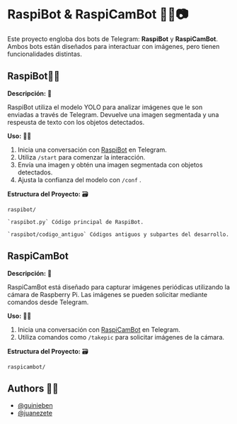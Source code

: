 # RaspiBot & RaspiCamBot 🤖🍓📷
Este proyecto engloba dos bots de Telegram: **RaspiBot** y **RaspiCamBot**. Ambos bots están diseñados para interactuar con imágenes, pero tienen funcionalidades distintas.

## RaspiBot🤖👀 

**Descripción:** 👋

RaspiBot utiliza el modelo YOLO para analizar imágenes que le son enviadas a través de Telegram. Devuelve una imagen segmentada y una respeusta de texto con los objetos detectados.

**Uso:** 👨‍💻

1. Inicia una conversación con [RaspiBot](https://t.me/proyectosda_bot) en Telegram.
2. Utiliza `/start` para comenzar la interacción.
3. Envía una imagen y obtén una imagen segmentada con objetos detectados.
4. Ajusta la confianza del modelo con `/conf` <valor>.

**Estructura del Proyecto:** 🗃️

`raspibot/` 

    `raspibot.py` Código principal de RaspiBot.

    `raspibot/codigo_antiguo` Códigos antiguos y subpartes del desarrollo.


## RaspiCamBot
**Descripción:** 👋

RaspiCamBot está diseñado para capturar imágenes periódicas utilizando la cámara de Raspberry Pi. Las imágenes se pueden solicitar mediante comandos desde Telegram.

**Uso:** 👨‍💻

1. Inicia una conversación con [RaspiCamBot](https://t.me/proyectosda2_bot) en Telegram.
2. Utiliza comandos como `/takepic` para solicitar imágenes de la cámara.


**Estructura del Proyecto:** 🗃️

`raspicambot/` 


## Authors 👷‍♂️

- [@guinieben](https://github.com/guinieben)
- [@juanezete](https://github.com/juanezete)



